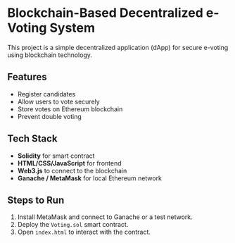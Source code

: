 # Blockchain-Based Decentralized e-Voting System

This project is a simple decentralized application (dApp) for secure e-voting using blockchain technology.

## Features
- Register candidates
- Allow users to vote securely
- Store votes on Ethereum blockchain
- Prevent double voting

## Tech Stack
- **Solidity** for smart contract
- **HTML/CSS/JavaScript** for frontend
- **Web3.js** to connect to the blockchain
- **Ganache / MetaMask** for local Ethereum network

## Steps to Run
1. Install MetaMask and connect to Ganache or a test network.
2. Deploy the `Voting.sol` smart contract.
3. Open `index.html` to interact with the contract.
